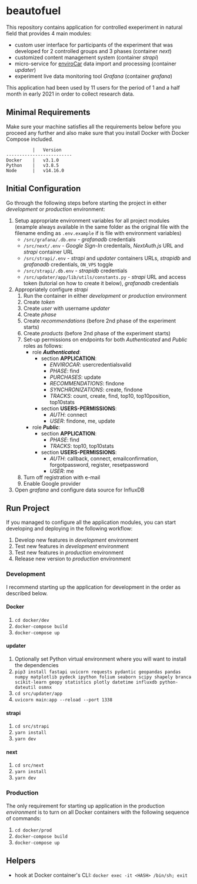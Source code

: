 # beautofuel

This repository contains application for controlled exeperiment in natural field that provides 4 main modules:

- custom user interface for participants of the experiment that was developed for 2 controlled groups and 3 phases (container _next_)
- customized content management system (container _strapi_)
- micro-service for [enviroCar](https://envirocar.org/) data import and processing (container _updater_)
- experiment live data monitoring tool _Grafana_ (container _grafana_)

This application had been used by 11 users for the period of 1 and a half month in early 2021 in order to collect research data.

## Minimal Requirements

Make sure your machine satisfies all the requirements below before you proceed any further and also make sure that you install Docker with Docker Compose included.

```
          |   Version
-------------------------
Docker    |   v3.1.0
Python    |   v3.8.5
Node      |   v14.16.0
```

## Initial Configuration

Go through the following steps before starting the project in either _development_ or _production_ environment:

1. Setup appropriate environment variables for all project modules (example always available in the same folder as the original file with the filename ending as `.env.example` if is file with environment variables)
   - `/src/grafana/.db.env` - _grafanadb_ credentials
   - `/src/next/.env` - _Google Sign-In_ credentails, _NextAuth.js_ URL and _strapi_ container URL
   - `/src/strapi/.env` - _strapi_ and _updater_ containers URLs, _strapidb_ and _grafanadb_ credentials, `ON_VPS` toggle
   - `/src/strapi/.db.env` - _strapidb_ credentials
   - `/src/updater/app/lib/utils/constants.py` - _strapi_ URL and access token (tutorial on how to create it below), _grafanadb_ credentials
2. Appropriately configure *strapi*
   1. Run the container in either _development_ or _production_ environment
   2. Create _token_
   3. Create _user_ with username _updater_
   4. Create _phase_
   5. Create _recommendations_ (before 2nd phase of the experiment starts)
   6. Create _products_ (before 2nd phase of the experiment starts)
   7. Set-up permissions on endpoints for both _Authenticated_ and _Public_ roles as follows:
      - role **_Authenticated_**:
        - section **APPLICATION**:
          - _ENVIROCAR_: usercredentialsvalid
          - _PHASE_: find
          - _PURCHASES_: update
          - _RECOMMENDATIONS_: findone
          - _SYNCHRONIZATIONS_: create, findone
          - _TRACKS_: count, create, find, top10, top10position, top10stats
        - section **USERS-PERMISSIONS**:
          - _AUTH_: connect
          - _USER_: findone, me, update
      - role **_Public_**:
        - section **APPLICATION**:
          - _PHASE_: find
          - _TRACKS_: top10, top10stats
        - section **USERS-PERMISSIONS**:
          - _AUTH_: callback, connect, emailconfirmation, forgotpassword, register, resetpassword
          - _USER_: me
   8. Turn off registration with e-mail
   9. Enable Google provider
3. Open _grafana_ and configure data source for InfluxDB

## Run Project

If you managed to configure all the application modules, you can start developing and deploying in the following workflow:

1. Develop new features in _development_ environment
2. Test new features in _development_ environment
3. Test new features in _production_ environment
4. Release new version to _production_ environment

### Development

I recommend starting up the application for development in the order as described below.

#### Docker

1. `cd docker/dev`
2. `docker-compose build`
3. `docker-compose up`

#### updater

1. Optionally set Python virtual environment where you will want to install the dependencies
2. `pip3 install fastapi uvicorn requests pydantic geopandas pandas numpy matplotlib pydeck ipython folium seaborn scipy shapely branca scikit-learn geopy statistics plotly datetime influxdb python-dateutil osmnx`
3. `cd src/updater/app`
4. `uvicorn main:app --reload --port 1338`

#### strapi

1. `cd src/strapi`
2. `yarn install`
3. `yarn dev`

#### next

1. `cd src/next`
2. `yarn install`
3. `yarn dev`

### Production

The only requirement for starting up application in the production _environment_ is to turn on all Docker containers with the following sequence of commands:

1. `cd docker/prod`
2. `docker-compose build`
3. `docker-compose up`

## Helpers

- hook at Docker container's CLI: `docker exec -it <HASH> /bin/sh; exit`
